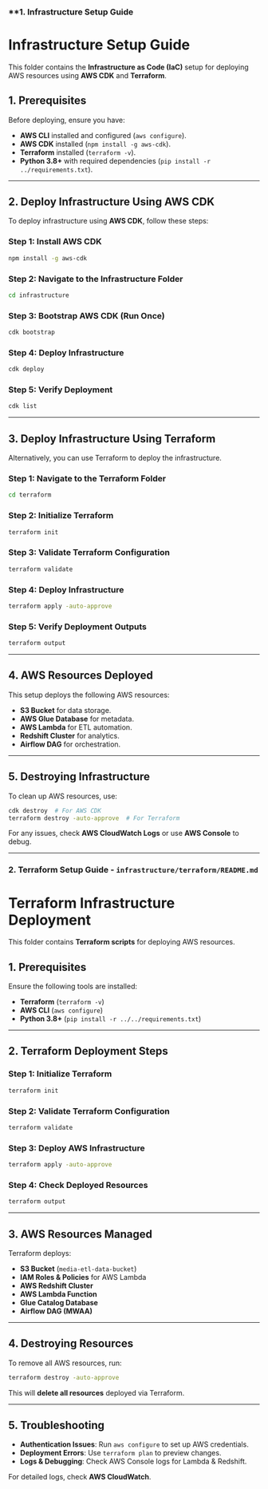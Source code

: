 
### **1. Infrastructure Setup Guide 
# Infrastructure Setup Guide

This folder contains the **Infrastructure as Code (IaC)** setup for deploying AWS resources using **AWS CDK** and **Terraform**.

## **1. Prerequisites**
Before deploying, ensure you have:
- **AWS CLI** installed and configured (`aws configure`).
- **AWS CDK** installed (`npm install -g aws-cdk`).
- **Terraform** installed (`terraform -v`).
- **Python 3.8+** with required dependencies (`pip install -r ../requirements.txt`).

---

## **2. Deploy Infrastructure Using AWS CDK**
To deploy infrastructure using **AWS CDK**, follow these steps:

### **Step 1: Install AWS CDK**
```sh
npm install -g aws-cdk
```

### **Step 2: Navigate to the Infrastructure Folder**
```sh
cd infrastructure
```

### **Step 3: Bootstrap AWS CDK (Run Once)**
```sh
cdk bootstrap
```

### **Step 4: Deploy Infrastructure**
```sh
cdk deploy
```

### **Step 5: Verify Deployment**
```sh
cdk list
```
---

## **3. Deploy Infrastructure Using Terraform**
Alternatively, you can use Terraform to deploy the infrastructure.

### **Step 1: Navigate to the Terraform Folder**
```sh
cd terraform
```

### **Step 2: Initialize Terraform**
```sh
terraform init
```

### **Step 3: Validate Terraform Configuration**
```sh
terraform validate
```

### **Step 4: Deploy Infrastructure**
```sh
terraform apply -auto-approve
```

### **Step 5: Verify Deployment Outputs**
```sh
terraform output
```

---

## **4. AWS Resources Deployed**
This setup deploys the following AWS resources:
- **S3 Bucket** for data storage.
- **AWS Glue Database** for metadata.
- **AWS Lambda** for ETL automation.
- **Redshift Cluster** for analytics.
- **Airflow DAG** for orchestration.

---

## **5. Destroying Infrastructure**
To clean up AWS resources, use:
```sh
cdk destroy  # For AWS CDK
terraform destroy -auto-approve  # For Terraform
```

For any issues, check **AWS CloudWatch Logs** or use **AWS Console** to debug.

---

### **2. Terraform Setup Guide - `infrastructure/terraform/README.md`**

# Terraform Infrastructure Deployment

This folder contains **Terraform scripts** for deploying AWS resources.

## **1. Prerequisites**
Ensure the following tools are installed:
- **Terraform** (`terraform -v`)
- **AWS CLI** (`aws configure`)
- **Python 3.8+** (`pip install -r ../../requirements.txt`)

---

## **2. Terraform Deployment Steps**

### **Step 1: Initialize Terraform**
```sh
terraform init
```

### **Step 2: Validate Terraform Configuration**
```sh
terraform validate
```

### **Step 3: Deploy AWS Infrastructure**
```sh
terraform apply -auto-approve
```

### **Step 4: Check Deployed Resources**
```sh
terraform output
```

---

## **3. AWS Resources Managed**
Terraform deploys:
- **S3 Bucket** (`media-etl-data-bucket`)
- **IAM Roles & Policies** for AWS Lambda
- **AWS Redshift Cluster**
- **AWS Lambda Function**
- **Glue Catalog Database**
- **Airflow DAG (MWAA)**

---

## **4. Destroying Resources**
To remove all AWS resources, run:
```sh
terraform destroy -auto-approve
```
This will **delete all resources** deployed via Terraform.

---

## **5. Troubleshooting**
- **Authentication Issues**: Run `aws configure` to set up AWS credentials.
- **Deployment Errors**: Use `terraform plan` to preview changes.
- **Logs & Debugging**: Check AWS Console logs for Lambda & Redshift.

For detailed logs, check **AWS CloudWatch**.
```

